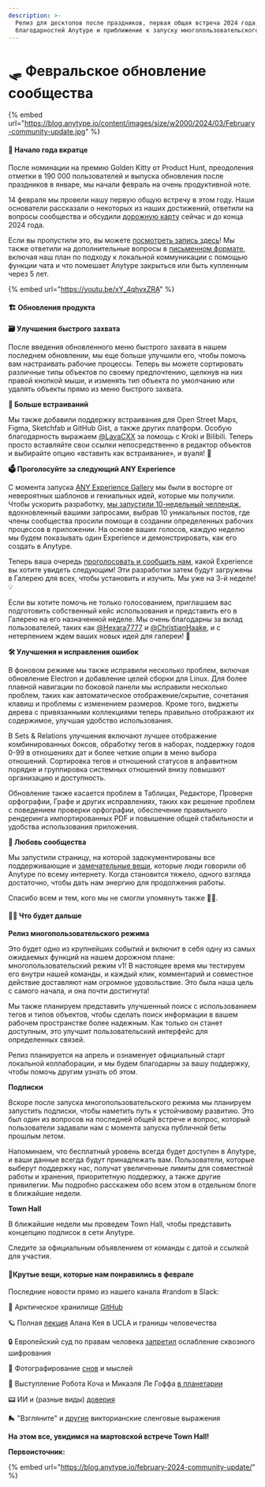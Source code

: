 ```yaml
---
description: >-
  Релиз для десктопов после праздников, первая общая встреча 2024 года, страница
  благодарностей Anytype и приближение к запуску многопользовательского режима.
---
```


# 🛷 Февральское обновление сообщества

{% embed url="https://blog.anytype.io/content/images/size/w2000/2024/03/February-community-update.jpg" %}



#### **🥜 Начало года вкратце**

После номинации на премию Golden Kitty от Product Hunt, преодоления отметки в 190 000 пользователей и выпуска обновления после праздников в январе, мы начали февраль на очень продуктивной ноте.

14 февраля мы провели нашу первую общую встречу в этом году. Наши основатели рассказали о некоторых из наших достижений, ответили на вопросы сообщества и обсудили [дорожную карту](https://github.com/orgs/anyproto/projects/1/views/1?ref=blog.anytype.io) сейчас и до конца 2024 года.

Если вы пропустили это, вы можете [посмотреть запись здесь](https://www.youtube.com/watch?v=xY\_4qhvxZRA\&ab\_channel=Anytype\&ref=blog.anytype.io)! Мы также ответили на дополнительные вопросы в [письменном формате](https://community.anytype.io/t/join-us-08-feb-18-00-cest-for-our-next-community-town-hall-ama/13819/20?ref=blog.anytype.io), включая наш план по подходу к локальной коммуникации с помощью функции чата и что помешает Anytype закрыться или быть купленным через 5 лет.

{% embed url="https://youtu.be/xY_4qhvxZRA" %}



#### **🏗️ Обновления продукта**

**🗃 Улучшения быстрого захвата**

После введения обновленного меню быстрого захвата в нашем последнем обновлении, мы еще больше улучшили его, чтобы помочь вам настраивать рабочие процессы. Теперь вы можете сортировать различные типы объектов по своему предпочтению, щелкнув на них правой кнопкой мыши, и изменять тип объекта по умолчанию или удалять объекты прямо из меню быстрого захвата.

**🌈 Больше встраиваний**

Мы также добавили поддержку встраивания для Open Street Maps, Figma, Sketchfab и GitHub Gist, а также других платформ. Особую благодарность выражаем [@LavaCXX](https://github.com/LavaCxx?ref=blog.anytype.io) за помощь с Kroki и Bilibili. Теперь просто вставляйте свои ссылки непосредственно в редактор объектов и выбирайте опцию «вставить как встраивание», и вуаля! 🎉

**🗳️ Проголосуйте за следующий ANY Experience**

С момента запуска [ANY Experience Gallery](https://gallery.any.coop/?ref=blog.anytype.io) мы были в восторге от невероятных шаблонов и гениальных идей, которые мы получили. Чтобы ускорить разработку, [мы запустили 10-недельный челлендж](https://community.anytype.io/t/youre-invited-join-us-for-the-any-experience-gallery-challenge/13978/30?ref=blog.anytype.io), вдохновленный вашими запросами, выбрав 10 уникальных постов, где члены сообщества просили помощи в создании определенных рабочих процессов в приложении. На основе ваших голосов, каждую неделю мы будем показывать один Experience и демонстрировать, как его создать в Anytype.

Теперь ваша очередь [проголосовать и сообщить нам](https://community.anytype.io/t/youre-invited-join-us-for-the-any-experience-gallery-challenge/13978/30?ref=blog.anytype.io), какой Experience вы хотите увидеть следующим! Эти разработки затем будут загружены в Галерею для всех, чтобы установить и изучить. Мы уже на 3-й неделе! 💡

Если вы хотите помочь не только голосованием, приглашаем вас подготовить собственный кейс использования и представить его в Галерею на его назначенной неделе. Мы очень благодарны за вклад пользователей, таких как [@Hexara7777](https://github.com/Hexara7777?ref=blog.anytype.io) и [@ChristianHaake](https://github.com/ChristianHaake?ref=blog.anytype.io), и с нетерпением ждем ваших новых идей для галереи! 🌟

**🛠️ Улучшения и исправления ошибок**

В фоновом режиме мы также исправили несколько проблем, включая обновление Electron и добавление целей сборки для Linux. Для более плавной навигации по боковой панели мы исправили несколько проблем, таких как автоматическое отображение/скрытие, сочетания клавиш и проблемы с изменением размеров. Кроме того, виджеты дерева с привязанными коллекциями теперь правильно отображают их содержимое, улучшая удобство использования.

В Sets & Relations улучшения включают лучшее отображение комбинированных боксов, обработку тегов в наборах, поддержку годов 0-99 в отношениях дат и более четкие опции в меню выбора отношений. Сортировка тегов и отношений статусов в алфавитном порядке и группировка системных отношений внизу повышают организацию и доступность.

Обновление также касается проблем в Таблицах, Редакторе, Проверке орфографии, Графе и других исправлениях, таких как решение проблем с поведением проверки орфографии, обеспечение правильного рендеринга импортированных PDF и повышение общей стабильности и удобства использования приложения.

**🥹 Любовь сообщества**

Мы запустили страницу, на которой задокументированы все поддерживающие и [замечательные вещи](https://anytype.io/reviews?ref=blog.anytype.io), которые люди говорили об Anytype по всему интернету. Когда становится тяжело, одного взгляда достаточно, чтобы дать нам энергию для продолжения работы.

Спасибо всем и тем, кого мы не смогли упомянуть также 🖤🔋.

#### **🧑‍🚀 Что будет дальше**

**Релиз многопользовательского режима**

Это будет одно из крупнейших событий и включит в себя одну из самых ожидаемых функций на нашем дорожном плане: многопользовательский режим v1! В настоящее время мы тестируем его внутри нашей команды, и каждый клик, комментарий и совместное действие доставляют нам огромное удовольствие. Это была наша цель с самого начала, и она почти достигнута!

Мы также планируем представить улучшенный поиск с использованием тегов и типов объектов, чтобы сделать поиск информации в вашем рабочем пространстве более надежным. Как только он станет доступным, это улучшит пользовательский интерфейс для определенных связей.

Релиз планируется на апрель и ознаменует официальный старт локальной коллаборации, и мы будем благодарны за вашу поддержку, чтобы помочь другим узнать об этом.

**Подписки**

Вскоре после запуска многопользовательского режима мы планируем запустить подписки, чтобы наметить путь к устойчивому развитию. Это был один из вопросов на последней общей встрече и вопрос, который пользователи задавали нам с момента запуска публичной беты прошлым летом.

Напоминаем, что бесплатный уровень всегда будет доступен в Anytype, и ваши данные всегда будут принадлежать вам. Пользователи, которые выберут поддержку нас, получат увеличенные лимиты для совместной работы и хранения, приоритетную поддержку, а также другие привилегии. Мы подробно расскажем обо всем этом в отдельном блоге в ближайшие недели.

**Town Hall**

В ближайшие недели мы проведем Town Hall, чтобы представить концепцию подписок в сети Anytype.

Следите за официальным объявлением от команды с датой и ссылкой для участия.

#### **🎈Крутые вещи, которые нам понравились в феврале**

Последние новости прямо из нашего канала #random в Slack:

🧊 Арктическое хранилище [GitHub](https://www.youtube.com/watch?v=fzI9FNjXQ0o\&ab\_channel=GitHub\&ref=blog.anytype.io)

🪐 Полная [лекция](https://www.youtube.com/watch?v=dZQ7x0-MZcI\&ab\_channel=YoshikiOhshima\&ref=blog.anytype.io) Алана Кея в UCLA и границы человечества

🔒 Европейский суд по правам человека [запретил](https://www.eureporter.co/world/human-rights-category/european-court-of-human-rights-echr/2024/02/14/european-court-of-human-rights-bans-weakening-of-secure-end-to-endencryption-the-end-of-eus-chat-control-csar-mass-surveillance-plans/?ref=blog.anytype.io) ослабление сквозного шифрования

🔮 Фотографирование [снов](https://www.bbc.com/future/article/20170116-the-man-who-tried-to-photograph-thoughts-and-dreams?ref=blog.anytype.io) и мыслей

🌃 Выступление Робота Коча и Микаэля Ле Гоффа [в планетарии](https://www.planetarium.berlin/en/events/robot-koch-x-mickael-le-goff-sphere?ref=blog.anytype.io)

📟 ИИ и (разные виды) [доверия](https://www.belfercenter.org/publication/ai-and-trust?ref=blog.anytype.io)

🛼 "Взгляните" и [другие](https://publicdomainreview.org/collection/a-dictionary-of-victorian-slang-1909/?ref=blog.anytype.io) викторианские сленговые выражения

**На этом все, увидимся на мартовской встрече Town Hall!**

**Первоисточник:**

{% embed url="https://blog.anytype.io/february-2024-community-update/" %}

